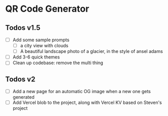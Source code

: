 # QR Code Generator

## Todos v1.5

- [ ] Add some sample prompts
  - [ ] a city view with clouds
  - [ ] A beautiful landscape photo of a glacier, in the style of ansel adams
- [ ] Add 3-6 quick themes
- [ ] Clean up codebase: remove the multi thing

## Todos v2

- [ ] Add a new page for an automatic OG image when a new one gets generated
- [ ] Add Vercel blob to the project, along with Vercel KV based on Steven's project
